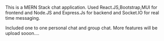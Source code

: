 This is a MERN Stack chat application.
Used React.JS,Bootstrap,MUI for frontend and Node.JS and Express.Js for backend and Socket.IO for real time messaging.

Included one to one personal chat and group chat.
More features will be upload sooon....
